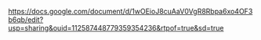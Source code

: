 
https://docs.google.com/document/d/1wOEioJ8cuAaV0VgR8Rbpa6xo4OF3b6qb/edit?usp=sharing&ouid=112587448779359354236&rtpof=true&sd=true
